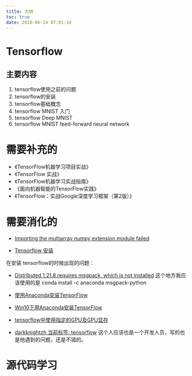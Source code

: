 ```yaml
---
title: 大纲
toc: true
date: 2018-06-14 07:01:14
---
```

# Tensorflow


## 主要内容

1. tensorflow使用之前的问题
2. tensorflow的安装
3. tensorflow基础概念
4. tensorflow MNIST 入门
5. tensorflow Deep MNIST
6. tensorflow MNIST feed-forward neural network



# 需要补充的

- 《TensorFlow机器学习项目实战》
- 《TensorFlow 实战》
- 《TensorFlow机器学习实战指南》
- 《面向机器智能的TensorFlow实践》
- 《TensorFlow：实战Google深度学习框架（第2版）》


# 需要消化的




- [Importing the multiarray numpy extension module failed](https://blog.csdn.net/bianjun1075/article/details/77803395)

- [Tensorflow 安装](https://morvanzhou.github.io/tutorials/machine-learning/tensorflow/1-2-install/)

在安装 tensorflow的时候出现的问题：

- [Distributed 1.21.8 requires msgpack, which is not installed](https://stackoverflow.com/questions/51050257/distributed-1-21-8-requires-msgpack-which-is-not-installed)
这个地方我应该使用的是 conda install -c anaconda msgpack-python


- [使用Anaconda安装TensorFlow](http://blog.51cto.com/acevi/2103437)
- [Win10下用Anaconda安装TensorFlow](https://blog.csdn.net/u010858605/article/details/64128466)



- [tensorflow中使用指定的GPU及GPU显存](https://www.cnblogs.com/darkknightzh/p/6591923.html)


- [darkknightzh 当前标签: tensorflow](https://www.cnblogs.com/darkknightzh/tag/tensorflow/) 这个人应该也是一个开发人员，写的也是他遇到的问题，还是不错的。

# 源代码学习

